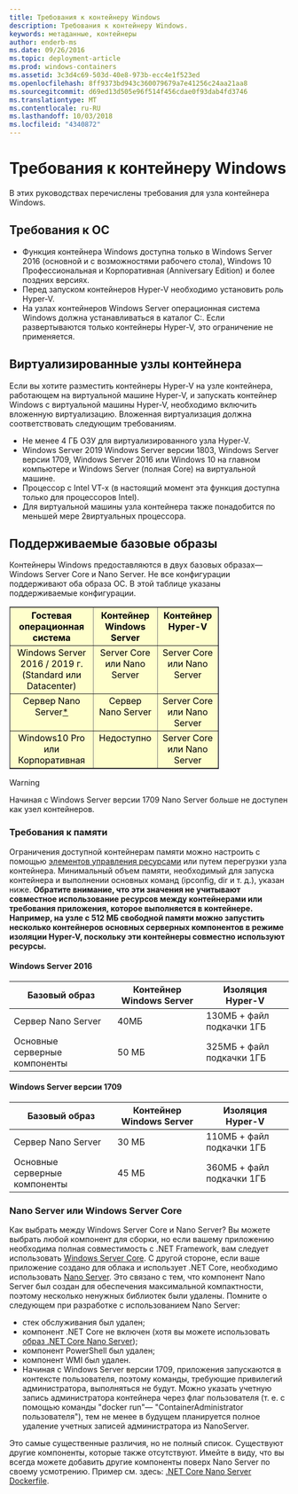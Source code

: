```yaml
---
title: Требования к контейнеру Windows
description: Требования к контейнеру Windows.
keywords: метаданные, контейнеры
author: enderb-ms
ms.date: 09/26/2016
ms.topic: deployment-article
ms.prod: windows-containers
ms.assetid: 3c3d4c69-503d-40e8-973b-ecc4e1f523ed
ms.openlocfilehash: 8ff9373bd943c360079679a7e41256c24aa21aa8
ms.sourcegitcommit: d69ed13d505e96f514f456cdae0f93dab4fd3746
ms.translationtype: MT
ms.contentlocale: ru-RU
ms.lasthandoff: 10/03/2018
ms.locfileid: "4340872"
---
```

# <a name="windows-container-requirements"></a>Требования к контейнеру Windows

В этих руководствах перечислены требования для узла контейнера Windows.

## <a name="os-requirements"></a>Требования к ОС

- Функция контейнера Windows доступна только в Windows Server 2016 (основной и с возможностями рабочего стола), Windows 10 Профессиональная и Корпоративная (Anniversary Edition) и более поздних версиях.
- Перед запуском контейнеров Hyper-V необходимо установить роль Hyper-V.
- На узлах контейнеров Windows Server операционная система Windows должна устанавливаться в каталог C:\. Если развертываются только контейнеры Hyper-V, это ограничение не применяется.

## <a name="virtualized-container-hosts"></a>Виртуализированные узлы контейнера

Если вы хотите разместить контейнеры Hyper-V на узле контейнера, работающем на виртуальной машине Hyper-V, и запускать контейнер Windows c виртуальной машины Hyper-V, необходимо включить вложенную виртуализацию. Вложенная виртуализация должна соответствовать следующим требованиям.

- Не менее 4 ГБ ОЗУ для виртуализированного узла Hyper-V.
- Windows Server 2019 Windows Server версии 1803, Windows Server версии 1709, Windows Server 2016 или Windows 10 на главном компьютере и Windows Server (полная Core) на виртуальной машине.
- Процессор с Intel VT-x (в настоящий момент эта функция доступна только для процессоров Intel).
- Для виртуальной машины узла контейнера также понадобится по меньшей мере 2виртуальных процессора.

## <a name="supported-base-images"></a>Поддерживаемые базовые образы

Контейнеры Windows предоставляются в двух базовых образах— Windows Server Core и Nano Server. Не все конфигурации поддерживают оба образа ОС. В этой таблице указаны поддерживаемые конфигурации.

<table border="1" style="background-color:FFFFCC;border-collapse:collapse;border:1px solid FFCC00;color:000000;width:75%" cellpadding="5" cellspacing="5">
<thead>
<tr valign="top">
<th><center>Гостевая операционная система</center></th>
<th><center>Контейнер Windows Server</center></th>
<th><center>Контейнер Hyper-V</center></th>
</tr>
</thead>
<tbody>
<tr valign="top">
<td><center>Windows Server 2016 / 2019 г. (Standard или Datacenter)</center></td>
<td><center>Server Core или Nano Server</center></td>
<td><center>Server Core или Nano Server</center></td>
</tr>
<tr valign="top">
<td><center>Сервер Nano Server<a href="#warn-1">*</a></center></td>
<td><center> Сервер Nano Server</center></td>
<td><center>Server Core или Nano Server</center></td>
</tr>
<tr valign="top">
<td><center>Windows10 Pro или Корпоративная</center></td>
<td><center>Недоступно</center></td>
<td><center>Server Core или Nano Server</center></td>
</tr>
</tbody>
</table>

> [!Warning]  
> <span id="warn-1">Начиная с Windows Server версии 1709 Nano Server больше не доступен как узел контейнеров.</span>


### <a name="memory-requirements"></a>Требования к памяти
Ограничения доступной контейнерам памяти можно настроить с помощью [элементов управления ресурсами](https://docs.microsoft.com/en-us/virtualization/windowscontainers/manage-containers/resource-controls) или путем перегрузки узла контейнера.  Минимальный объем памяти, необходимый для запуска контейнера и выполнении основных команд (ipconfig, dir и т. д.), указан ниже.  __Обратите внимание, что эти значения не учитывают совместное использование ресурсов между контейнерами или требования приложения, которое выполняется в контейнере.  Например, на узле с 512 МБ свободной памяти можно запустить несколько контейнеров основных серверных компонентов в режиме изоляции Hyper-V, поскольку эти контейнеры совместно используют ресурсы.__

#### <a name="windows-server-2016"></a>Windows Server 2016
| Базовый образ  | Контейнер Windows Server | Изоляция Hyper-V    |
| ----------- | ------------------------ | -------------------- |
| Сервер Nano Server | 40МБ                     | 130МБ + файл подкачки 1ГБ |
| Основные серверные компоненты | 50 МБ                     | 325МБ + файл подкачки 1ГБ |

#### <a name="windows-server-version-1709"></a>Windows Server версии 1709
| Базовый образ  | Контейнер Windows Server | Изоляция Hyper-V    |
| ----------- | ------------------------ | -------------------- |
| Сервер Nano Server | 30 МБ                     | 110МБ + файл подкачки 1ГБ |
| Основные серверные компоненты | 45 МБ                     | 360МБ + файл подкачки 1ГБ |


### <a name="nano-server-vs-windows-server-core"></a>Nano Server или Windows Server Core

Как выбрать между Windows Server Core и Nano Server? Вы можете выбрать любой компонент для сборки, но если вашему приложению необходима полная совместимость с .NET Framework, вам следует использовать [Windows Server Core](https://hub.docker.com/r/microsoft/windowsservercore/). С другой стороне, если ваше приложение создано для облака и использует .NET Core, необходимо использовать [Nano Server](https://hub.docker.com/r/microsoft/nanoserver/). Это связано с тем, что компонент Nano Server был создан для обеспечения максимальной компактности, поэтому несколько ненужных библиотек были удалены. Помните о следующем при разработке с использованием Nano Server:

- стек обслуживания был удален;
- компонент .NET Core не включен (хотя вы можете использовать [образ .NET Core Nano Server](https://hub.docker.com/r/microsoft/dotnet/));
- компонент PowerShell был удален;
- компонент WMI был удален.
- Начиная с Windows Server версии 1709, приложения запускаются в контексте пользователя, поэтому команды, требующие привилегий администратора, выполняться не будут. Можно указать учетную запись администратора контейнера через флаг пользователя (т. е. с помощью команды "docker run"— "ContainerAdministrator пользователя"), тем не менее в будущем планируется полное удаление учетных записей администратора из NanoServer.

Это самые существенные различия, но не полный список. Существуют другие компоненты, которые также отсутствуют. Имейте в виду, что вы всегда можете добавить другие компоненты поверх Nano Server по своему усмотрению. Пример см. здесь: [.NET Core Nano Server Dockerfile](https://github.com/dotnet/dotnet-docker/blob/master/2.1/sdk/nanoserver-1803/amd64/Dockerfile).

